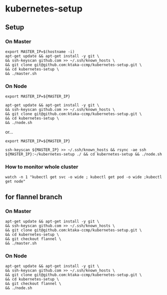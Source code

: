 # kubernetes-setup

## Setup

### On Master

```
export MASTER_IP=$(hostname -i)
apt-get update && apt-get install -y git \
&& ssh-keyscan github.com >> ~/.ssh/known_hosts \
&& git clone git@github.com:ktaka-ccmp/kubernetes-setup.git \
&& cd kubernetes-setup \
&& ./master.sh
```

### On Node

```
export MASTER_IP=${MASTER_IP}

apt-get update && apt-get install -y git \
&& ssh-keyscan github.com >> ~/.ssh/known_hosts \
&& git clone git@github.com:ktaka-ccmp/kubernetes-setup.git \
&& cd kubernetes-setup \
&& ./node.sh
```

or...

```
export MASTER_IP=${MASTER_IP}

ssh-keyscan ${MASTER_IP} >> ~/.ssh/known_hosts && rsync -ae ssh ${MASTER_IP}:~/kubernetes-setup ./ && cd kubernetes-setup && ./node.sh 
```

### How to monitor whole cluster

```
watch -n 1 "kubectl get svc -o wide ; kubectl get pod -o wide ;kubectl get node"
```


## for flannel branch

### On Master

```
apt-get update && apt-get install -y git \
&& ssh-keyscan github.com >> ~/.ssh/known_hosts \
&& git clone git@github.com:ktaka-ccmp/kubernetes-setup.git \
&& cd kubernetes-setup \
&& git checkout flannel \
&& ./master.sh
```

### On Node

```
apt-get update && apt-get install -y git \
&& ssh-keyscan github.com >> ~/.ssh/known_hosts \
&& git clone git@github.com:ktaka-ccmp/kubernetes-setup.git \
&& cd kubernetes-setup \
&& git checkout flannel \
&& ./node.sh
```

